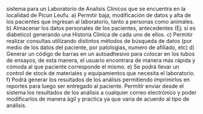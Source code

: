 sistema para un Laboratorio de Analisis Clinicos que se encuentra en la localidad de Picun Leufu.
a) Permitir baja, modificación de datos y alta de los pacientes que ingresan al laboratorio, tanto a personas como animales.
b) Almacenar los datos personales de los pacientes, antecedentes (Ej: si es diabetico) generando una Historia Clinica de cada uno de ellos.
c) Permitir realizar consultas utilizando distintos métodos de búsqueda de datos (por medio de los datos del paciente, por patologias, numero de afiliado, etc)
d) Generar un código de barras en un autoadhesivo para colocar en los tubos de ensayos, de esta manera, el usuario encontrara de manera más rápida y cómoda al que paciente corresponde el mismo.
e) Se podrá llevar un control de stock de materiales y equipamientos que necesita el laboratorio.
f) Podrá generar los resultados de los análisis permitiendo imprimirlos en reportes para luego ser entregado al paciente.
Permitir enviar desde el sistema los resultados de los análisis a cualquier correo electrónico y poder modificarlos de manera ágil y practica ya que varia de acuerdo al tipo de análisis.